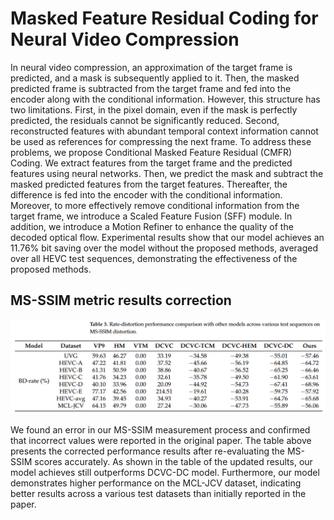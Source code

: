 # Masked Feature Residual Coding for Neural Video Compression
In neural video compression, an approximation of the target frame is predicted, and a mask is subsequently applied to it. Then, the masked predicted frame is subtracted from the target frame and fed into the encoder along with the conditional information. However, this structure has two limitations. First, in the pixel domain, even if the mask is perfectly predicted, the residuals cannot be significantly reduced. Second, reconstructed features with abundant temporal context information cannot be used as references for compressing the next frame. To address these problems, we propose Conditional Masked Feature Residual (CMFR) Coding. We extract features from the target frame and the predicted features using neural networks. Then, we predict the mask and subtract the masked predicted features from the target features. Thereafter, the difference is fed into the encoder with the conditional information. Moreover, to more effectively remove conditional information from the target frame, we introduce a Scaled Feature Fusion (SFF) module. In addition, we introduce a Motion Refiner to enhance the quality of the decoded optical flow. Experimental results show that our model achieves an 11.76% bit saving over the model without the proposed methods, averaged over all HEVC test sequences, demonstrating the effectiveness of the proposed methods.



## MS-SSIM metric results correction
![ms_ssim_correction](MSSSIM_values.png)


We found an error in our MS-SSIM measurement process and confirmed that incorrect values were reported in the original paper. The table above presents the corrected performance results after re-evaluating the MS-SSIM scores accurately.
As shown in the table of the updated results, our model achieves still outperforms DCVC-DC model. Furthermore, our model demonstrates higher performance on the MCL-JCV dataset, indicating better results across a various test datasets than initially reported in the paper.
